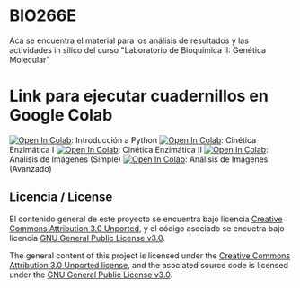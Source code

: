 # BIO266E
Acá se encuentra el material para los análisis de resultados y las actividades in silico del curso "Laboratorio de Bioquímica II: Genética Molecular"

# Link para ejecutar cuadernillos en Google Colab

[![Open In Colab](https://colab.research.google.com/assets/colab-badge.svg)](https://colab.research.google.com/github/AlejoArav/BIO266E/blob/master/GoogleColab/Introduccion_a_Python_BIO266E_gcolab.ipynb): Introducción a Python
[![Open In Colab](https://colab.research.google.com/assets/colab-badge.svg)](https://colab.research.google.com/github/AlejoArav/BIO266E/blob/master/GoogleColab/Cinetica_Enzimatica_1_BIO266E_gcolab.ipynb): Cinética Enzimática I
[![Open In Colab](https://colab.research.google.com/assets/colab-badge.svg)](https://colab.research.google.com/github/AlejoArav/BIO266E/blob/master/GoogleColab/Cinetica_Enzimatica_2_BIO266E_gcolab.ipynb): Cinética Enzimática II
[![Open In Colab](https://colab.research.google.com/assets/colab-badge.svg)](https://colab.research.google.com/github/AlejoArav/BIO266E/blob/master/GoogleColab/analisis_imagenes_simple_BIO266E_gcolab.ipynb): Análisis de Imágenes (Simple)
[![Open In Colab](https://colab.research.google.com/assets/colab-badge.svg)](https://colab.research.google.com/github/AlejoArav/BIO266E/blob/master/GoogleColab/analisis_imagenes_avanzado_BIO266E_gcolab.ipynb): Análisis de Imágenes (Avanzado)

## Licencia / License
El contenido general de este proyecto se encuentra bajo licencia [Creative Commons Attribution 3.0 Unported](https://creativecommons.org/licenses/by/3.0/), y el código asociado se encuetra bajo licencia [GNU General Public License v3.0](LICENSE.md).

The general content of this project is licensed under the [Creative Commons Attribution 3.0 Unported license](https://creativecommons.org/licenses/by/3.0/), and the asociated source code is licensed under the [GNU General Public License v3.0](LICENSE.md).  
